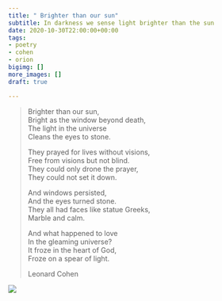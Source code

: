 ```yaml
---
title: " Brighter than our sun"
subtitle: In darkness we sense light brighter than the sun
date: 2020-10-30T22:00:00+00:00
tags:
- poetry
- cohen
- orion
bigimg: []
more_images: []
draft: true

---
```

> Brighter than our sun,  
> Bright as the window beyond death,  
> The light in the universe  
> Cleans the eyes to stone.  
>   
> They prayed for lives without visions,  
> Free from visions but not blind.  
> They could only drone the prayer,  
> They could not set it down.  
>   
> And windows persisted,  
> And the eyes turned stone.  
> They all had faces like statue Greeks,  
> Marble and calm.  
>   
> And what happened to love  
> In the gleaming universe?  
> It froze in the heart of God,  
> Froze on a spear of light.
>
>   
> Leonard Cohen

![](/uploads/sun-thumb.png)